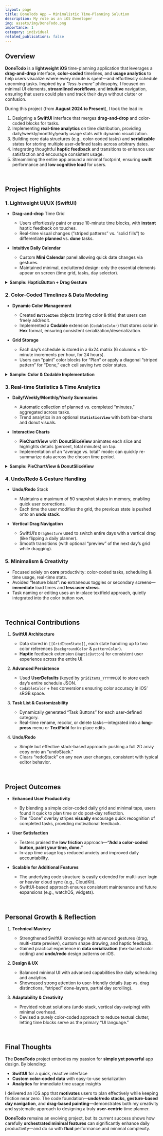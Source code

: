 ```yaml
---
layout: page
title: DoneTodo App – Minimalistic Time-Planning Solution
description: My role as an iOS Developer
img: assets/img/DoneTodo.png
importance: 1
category: individual
related_publications: false
---
```


## Overview

**DoneTodo** is a **lightweight iOS** time-planning application that leverages a **drag-and-drop** interface, **color-coded** timelines, and **usage analytics** to help users visualize where every minute is spent—and effortlessly schedule upcoming tasks. Inspired by a _“less is more”_ philosophy, I focused on minimal UI elements, **streamlined workflows**, and **intuitive** navigation, ensuring that users could plan and track their days without clutter or confusion.

During this project (from **August 2024 to Present**), I took the lead in:

1. Designing a **SwiftUI** interface that merges **drag-and-drop** and color-coded blocks for tasks.
2. Implementing **real-time analytics** on time distribution, providing daily/weekly/monthly/yearly usage stats with dynamic visualization.
3. Building core data structures (e.g., color-coded tasks) and **serializable** states for storing multiple user-defined tasks across arbitrary dates.
4. Integrating thoughtful **haptic feedback** and transitions to enhance user satisfaction and encourage consistent usage.
5. Streamlining the entire app around a minimal footprint, ensuring **swift** performance and **low cognitive load** for users.

<br>

## Project Highlights

### 1. Lightweight UI/UX (SwiftUI)

- **Drag-and-drop** Time Grid

  - Users effortlessly paint or erase 10-minute time blocks, with **instant** haptic feedback on touches.
  - Real-time visual changes (“striped patterns” vs. “solid fills”) to differentiate **planned** vs. **done** tasks.

- **Intuitive Daily Calendar**
  - Custom **Mini Calendar** panel allowing quick date changes via gestures.
  - Maintained minimal, decluttered design: only the essential elements appear on screen (time grid, tasks, day selector).

<details>
<summary><strong>Sample: HapticButton + Drag Gesture</strong></summary>

{% highlight swift %}
struct HapticButton<Label: View>: View {
var action: () -> Void
var label: () -> Label

    var body: some View {
        Button(action: {
            // Trigger haptic feedback
            let generator = UIImpactFeedbackGenerator(style: .rigid)
            generator.prepare()
            generator.impactOccurred()

            // Perform the original action
            action()
        }, label: label)
    }

}

**Why it’s clever**:

- Combining **UIImpactFeedbackGenerator** with SwiftUI’s `Button` seamlessly provides user feedback.
- Minimizes code duplication by encapsulating haptics in a custom view, simplifying repeated usage.

{% endhighlight %}

</details>

### 2. Color-Coded Timelines & Data Modeling

- **Dynamic Color Management**

  - Created **`ButtonItem`** objects (storing color & title) that users can freely add/edit.
  - Implemented a **Codable** extension (`CodableColor`) that stores color in **Hex** format, ensuring consistent serialization/deserialization.

- **Grid Storage**
  - Each day’s schedule is stored in a 6x24 matrix (6 columns = 10-minute increments per hour, for 24 hours).
  - Users can “paint” color blocks for “Plan” or apply a diagonal “striped pattern” for “Done,” each cell saving two color states.

<details>
<summary><strong>Sample: Color & Codable Implementation</strong></summary>

{% highlight swift %}
struct CodableColor: Codable, Equatable {
let color: Color?

    init(_ color: Color?) {
        self.color = color
    }

    // encoding/decoding color as a hex string
    func encode(to encoder: Encoder) throws {
        var container = encoder.singleValueContainer()
        if let color = color, let hex = color.toHex() {
            try container.encode(hex)
        } else {
            try container.encodeNil()
        }
    }

    init(from decoder: Decoder) throws {
        let container = try decoder.singleValueContainer()
        if let hex = try? container.decode(String.self) {
            self.color = Color(hex: hex)
        } else {
            self.color = nil
        }
    }

}

**Highlights**:

- Supports full ARGB hex (`#RRGGBBAA` or `#RRGGBB`) for flexible color alpha.
- **`CodableColor`** + `Color(hex:)` allowed robust data persistence in `UserDefaults`, minimizing user friction.
  {% endhighlight %}

</details>

### 3. Real-time Statistics & Time Analytics

- **Daily/Weekly/Monthly/Yearly Summaries**

  - Automatic collection of planned vs. completed “minutes,” aggregated across tasks.
  - Trend analytics in an optional **`StatisticsView`** with both bar-charts and donut visuals.

- **Interactive Charts**
  - **PieChartView** with **DonutSliceView** animates each slice and highlights details (percent, total minutes) on tap.
  - Implementation of an “average vs. total” mode: can quickly re-summarize data across the chosen time period.

<details>
<summary><strong>Sample: PieChartView & DonutSliceView</strong></summary>

{% highlight swift %}
struct DonutSliceView: View {
var pieSliceData: PieSliceData
var isSelected: Bool

    var body: some View {
        GeometryReader { geometry in
            // compute arcs + shape...
            Path { path in
                // outer arc
                path.addArc( /* omitted */ )
                // inner arc
                // closeSubpath
            }
            .fill(pieSliceData.color)
            // small offset if isSelected = true
        }
    }

}

**Why it’s clever**:

- Combines **offset** animations with SwiftUI geometry to “pop out” a slice on tap.
- Simple configuration allows toggling between **“Total”** or **“Average”** calculations via a segmented control.
  {% endhighlight %}

</details>

### 4. Undo/Redo & Gesture Handling

- **Undo/Redo** Stack

  - Maintains a maximum of 50 snapshot states in memory, enabling quick user corrections.
  - Each time the user modifies the grid, the previous state is pushed onto an **undo stack**.

- **Vertical Drag Navigation**
  - SwiftUI’s `DragGesture` used to switch entire days with a vertical drag (like flipping a daily planner).
  - Smooth transitions (with optional “preview” of the next day’s grid while dragging).

### 5. Minimalism & Creativity

- Focused solely on **core** productivity: color-coded tasks, scheduling & time usage, real-time stats.
- Avoided “feature bloat”: **no** extraneous toggles or secondary screens—**immediate** load times and **less user stress**.
- Task naming or editing uses an in-place textfield approach, quietly integrated into the color button row.

<br>

## Technical Contributions

1. **SwiftUI Architecture**

   - Data stored in `[[GridItemState]]`, each state handling up to two color references (`backgroundColor` & `patternColor`).
   - **Haptic** feedback extension (`HapticButton`) for consistent user experience across the entire UI.

2. **Advanced Persistence**

   - Used **UserDefaults** (keyed by `gridItems_YYYYMMDD`) to store each day’s entire schedule JSON.
   - `CodableColor` + hex conversions ensuring color accuracy in iOS’ sRGB space.

3. **Task List & Customizability**

   - Dynamically generated “Task Buttons” for each user-defined category.
   - Real-time rename, recolor, or delete tasks—integrated into a **long-press** menu or **TextField** for in-place edits.

4. **Undo/Redo**
   - Simple but effective stack-based approach: pushing a full 2D array copy onto an “undoStack.”
   - Clears “redoStack” on any new user changes, consistent with typical editor behavior.

<br>

## Project Outcomes

- **Enhanced User Productivity**

  - By blending a simple color-coded daily grid and minimal taps, users found it quick to plan time or do post-day reflection.
  - The “Done” overlay stripes **visually** encourage quick recognition of completed tasks, providing motivational feedback.

- **User Satisfaction**

  - Testers praised the **low friction** approach—**“Add a color-coded button, paint your time, done.”**
  - In-app time usage logs reduced anxiety and improved daily accountability.

- **Scalable for Additional Features**
  - The underlying code structure is easily extended for multi-user login or heavier cloud sync (e.g., CloudKit).
  - SwiftUI-based approach ensures consistent maintenance and future expansions (e.g., watchOS, widgets).

<br>

## Personal Growth & Reflection

1. **Technical Mastery**

   - Strengthened SwiftUI knowledge with advanced gestures (drag, multi-state preview), custom shape drawing, and haptic feedback.
   - Gained practical experience in **data serialization** (hex-based color coding) and **undo/redo** design patterns on iOS.

2. **Design & UX**

   - Balanced minimal UI with advanced capabilities like daily scheduling and analytics.
   - Showcased strong attention to user-friendly details (tap vs. drag distinctions, “striped” done-layers, partial day scrolling).

3. **Adaptability & Creativity**
   - Provided robust solutions (undo stack, vertical day-swiping) with minimal overhead.
   - Devised a purely color-coded approach to reduce textual clutter, letting time blocks serve as the primary “UI language.”

<br>

## Final Thoughts

The **DoneTodo** project embodies my passion for **simple yet powerful** app design. By blending:

- **SwiftUI** for a quick, reactive interface
- **Custom color-coded data** with easy-to-use serialization
- **Analytics** for immediate time usage insights

I delivered an iOS app that **motivates** users to plan effectively while keeping friction near zero. The code foundation—**undo/redo stacks**, **gesture-based day navigation**, and **drag-based painting**—demonstrates both my creativity and systematic approach to designing a truly **user-centric** time planner.

**DoneTodo** remains an evolving project, but its current success shows how carefully **orchestrated minimal features** can significantly enhance daily productivity—and do so with **fluid** performance and minimal complexity.
